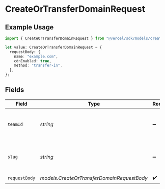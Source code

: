 # CreateOrTransferDomainRequest

## Example Usage

```typescript
import { CreateOrTransferDomainRequest } from "@vercel/sdk/models/createortransferdomainop.js";

let value: CreateOrTransferDomainRequest = {
  requestBody: {
    name: "example.com",
    cdnEnabled: true,
    method: "transfer-in",
  },
};
```

## Fields

| Field                                                    | Type                                                     | Required                                                 | Description                                              |
| -------------------------------------------------------- | -------------------------------------------------------- | -------------------------------------------------------- | -------------------------------------------------------- |
| `teamId`                                                 | *string*                                                 | :heavy_minus_sign:                                       | The Team identifier to perform the request on behalf of. |
| `slug`                                                   | *string*                                                 | :heavy_minus_sign:                                       | The Team slug to perform the request on behalf of.       |
| `requestBody`                                            | *models.CreateOrTransferDomainRequestBody*               | :heavy_check_mark:                                       | N/A                                                      |
